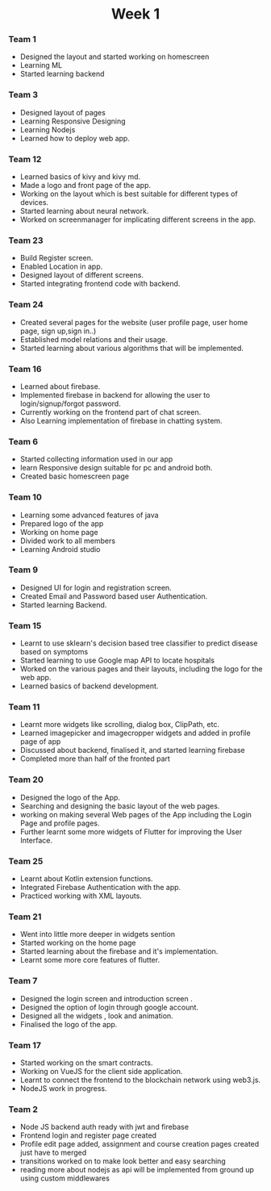 <h1 align="center">Week 1</h1>

### Team 1

- Designed the layout and started working on homescreen
- Learning ML
- Started learning backend

### Team 3

- Designed layout of pages
- Learning Responsive Designing
- Learning Nodejs
- Learned how to deploy web app.

### Team 12

- Learned basics of kivy and kivy md.
- Made a logo and front page of the app.
- Working on the layout which is best suitable for different types of devices.
- Started learning about neural network.
- Worked on screenmanager for implicating different screens in the app.

### Team 23
- Build Register screen.
- Enabled Location in app.
- Designed layout of different screens.
- Started integrating frontend code with backend.

### Team 24

- Created several pages for the website (user profile page, user home page, sign up,sign in..)
- Established model relations and their usage.
- Started learning about various algorithms that will be implemented.

### Team 16

- Learned about firebase.
- Implemented firebase in backend for allowing the user to login/signup/forgot password.
- Currently working on the frontend part of chat screen.
- Also Learning implementation of firebase in chatting system.

### Team 6
- Started collecting information used in our app
- learn Responsive design suitable for pc and android both.
- Created basic homescreen page

### Team 10
- Learning some advanced features of java  
- Prepared logo of the app
- Working on home page 
- Divided work to all members
- Learning Android studio

### Team 9
- Designed UI for login and registration screen.
- Created Email and Password based user Authentication.
- Started learning Backend.

### Team 15
- Learnt to use sklearn's decision based tree classifier to predict disease based on symptoms
- Started learning to use Google map API to locate hospitals
- Worked on the various pages and their layouts, including the logo for the web app.
- Learned basics of backend development.

### Team 11
- Learnt more widgets like scrolling, dialog box, ClipPath, etc.
- Learned imagepicker and imagecropper widgets and added in profile page of app
- Discussed about backend, finalised it, and started learning firebase
- Completed more than half of the fronted part

### Team 20
- Designed the logo of the App.
- Searching and designing the basic layout of the web pages.
- working on making several Web pages of the App including the Login Page and profile pages.
- Further learnt some more widgets of Flutter for improving the User Interface.

### Team 25
- Learnt about Kotlin extension functions.
- Integrated Firebase Authentication with the app.
- Practiced working with XML layouts.

### Team 21
- Went into little more deeper in widgets sention
- Started working on the home page
- Started learning about the firebase and it's implementation.
- Learnt some more core features of flutter.

### Team 7
- Designed the login screen and introduction screen .
- Designed the option of login through google account.
- Designed all the widgets , look and animation.
- Finalised the logo of the app.

### Team 17
- Started working on the smart contracts.
- Working on VueJS for the client side application.
- Learnt to connect the frontend to the blockchain network using web3.js.
- NodeJS work in progress.

### Team 2

- Node JS backend auth ready with jwt and firebase
- Frontend login and register page created
- Profile edit page added, assignment and course creation pages created just have to merged
- transitions worked on to make look better and easy searching
- reading more about nodejs as api will be implemented from ground up using custom middlewares
